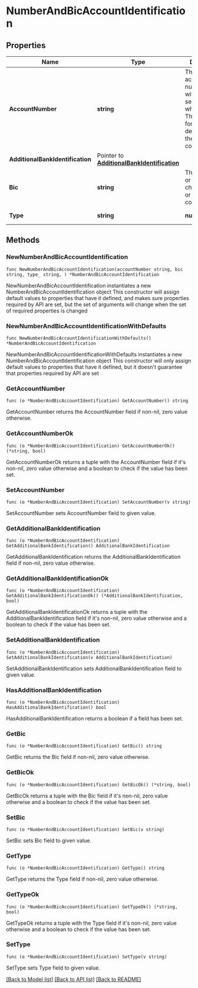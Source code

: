 # NumberAndBicAccountIdentification

## Properties

Name | Type | Description | Notes
------------ | ------------- | ------------- | -------------
**AccountNumber** | **string** | The bank account number, without separators or whitespace. The length and format depends on the bank or country. | 
**AdditionalBankIdentification** | Pointer to [**AdditionalBankIdentification**](AdditionalBankIdentification.md) |  | [optional] 
**Bic** | **string** | The bank&#39;s 8- or 11-character BIC or SWIFT code. | 
**Type** | **string** | **numberAndBic** | [default to "numberAndBic"]

## Methods

### NewNumberAndBicAccountIdentification

`func NewNumberAndBicAccountIdentification(accountNumber string, bic string, type_ string, ) *NumberAndBicAccountIdentification`

NewNumberAndBicAccountIdentification instantiates a new NumberAndBicAccountIdentification object
This constructor will assign default values to properties that have it defined,
and makes sure properties required by API are set, but the set of arguments
will change when the set of required properties is changed

### NewNumberAndBicAccountIdentificationWithDefaults

`func NewNumberAndBicAccountIdentificationWithDefaults() *NumberAndBicAccountIdentification`

NewNumberAndBicAccountIdentificationWithDefaults instantiates a new NumberAndBicAccountIdentification object
This constructor will only assign default values to properties that have it defined,
but it doesn't guarantee that properties required by API are set

### GetAccountNumber

`func (o *NumberAndBicAccountIdentification) GetAccountNumber() string`

GetAccountNumber returns the AccountNumber field if non-nil, zero value otherwise.

### GetAccountNumberOk

`func (o *NumberAndBicAccountIdentification) GetAccountNumberOk() (*string, bool)`

GetAccountNumberOk returns a tuple with the AccountNumber field if it's non-nil, zero value otherwise
and a boolean to check if the value has been set.

### SetAccountNumber

`func (o *NumberAndBicAccountIdentification) SetAccountNumber(v string)`

SetAccountNumber sets AccountNumber field to given value.


### GetAdditionalBankIdentification

`func (o *NumberAndBicAccountIdentification) GetAdditionalBankIdentification() AdditionalBankIdentification`

GetAdditionalBankIdentification returns the AdditionalBankIdentification field if non-nil, zero value otherwise.

### GetAdditionalBankIdentificationOk

`func (o *NumberAndBicAccountIdentification) GetAdditionalBankIdentificationOk() (*AdditionalBankIdentification, bool)`

GetAdditionalBankIdentificationOk returns a tuple with the AdditionalBankIdentification field if it's non-nil, zero value otherwise
and a boolean to check if the value has been set.

### SetAdditionalBankIdentification

`func (o *NumberAndBicAccountIdentification) SetAdditionalBankIdentification(v AdditionalBankIdentification)`

SetAdditionalBankIdentification sets AdditionalBankIdentification field to given value.

### HasAdditionalBankIdentification

`func (o *NumberAndBicAccountIdentification) HasAdditionalBankIdentification() bool`

HasAdditionalBankIdentification returns a boolean if a field has been set.

### GetBic

`func (o *NumberAndBicAccountIdentification) GetBic() string`

GetBic returns the Bic field if non-nil, zero value otherwise.

### GetBicOk

`func (o *NumberAndBicAccountIdentification) GetBicOk() (*string, bool)`

GetBicOk returns a tuple with the Bic field if it's non-nil, zero value otherwise
and a boolean to check if the value has been set.

### SetBic

`func (o *NumberAndBicAccountIdentification) SetBic(v string)`

SetBic sets Bic field to given value.


### GetType

`func (o *NumberAndBicAccountIdentification) GetType() string`

GetType returns the Type field if non-nil, zero value otherwise.

### GetTypeOk

`func (o *NumberAndBicAccountIdentification) GetTypeOk() (*string, bool)`

GetTypeOk returns a tuple with the Type field if it's non-nil, zero value otherwise
and a boolean to check if the value has been set.

### SetType

`func (o *NumberAndBicAccountIdentification) SetType(v string)`

SetType sets Type field to given value.



[[Back to Model list]](../README.md#documentation-for-models) [[Back to API list]](../README.md#documentation-for-api-endpoints) [[Back to README]](../README.md)


